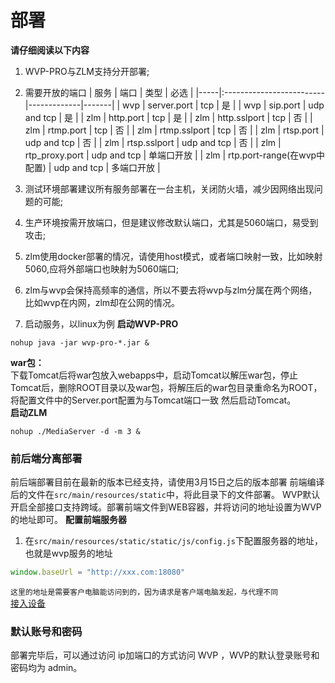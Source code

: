 <!-- 部署 -->

# 部署
**请仔细阅读以下内容**
1. WVP-PRO与ZLM支持分开部署;
2. 需要开放的端口
| 服务  | 端口                       | 类型          | 必选    |
|-----|:-------------------------|-------------|-------|
| wvp | server.port              | tcp         | 是     |
| wvp | sip.port                 | udp and tcp | 是     |
| zlm | http.port                | tcp         | 是     |
| zlm | http.sslport             | tcp         | 否     |
| zlm | rtmp.port                | tcp         | 否     |
| zlm | rtmp.sslport             | tcp         | 否     |
| zlm | rtsp.port                | udp and tcp | 否     |
| zlm | rtsp.sslport             | udp and tcp | 否     |
| zlm | rtp_proxy.port           | udp and tcp | 单端口开放 |
| zlm | rtp.port-range(在wvp中配置)  | udp and tcp | 多端口开放 |

3. 测试环境部署建议所有服务部署在一台主机，关闭防火墙，减少因网络出现问题的可能;
4. 生产环境按需开放端口，但是建议修改默认端口，尤其是5060端口，易受到攻击;
5. zlm使用docker部署的情况，请使用host模式，或者端口映射一致，比如映射5060,应将外部端口也映射为5060端口;
6. zlm与wvp会保持高频率的通信，所以不要去将wvp与zlm分属在两个网络，比如wvp在内网，zlm却在公网的情况。
7. 启动服务，以linux为例
**启动WVP-PRO**
```shell
nohup java -jar wvp-pro-*.jar &
```
**war包：**  
下载Tomcat后将war包放入webapps中，启动Tomcat以解压war包，停止Tomcat后，删除ROOT目录以及war包，将解压后的war包目录重命名为ROOT，将配置文件中的Server.port配置为与Tomcat端口一致
然后启动Tomcat。  
**启动ZLM**
```shell
nohup ./MediaServer -d -m 3 &
```
### 前后端分离部署
前后端部署目前在最新的版本已经支持，请使用3月15日之后的版本部署
前端编译后的文件在`src/main/resources/static`中，将此目录下的文件部署。
WVP默认开启全部接口支持跨域。部署前端文件到WEB容器，并将访问的地址设置为WVP的地址即可。
**配置前端服务器**
1. 在`src/main/resources/static/static/js/config.js`下配置服务器的地址，也就是wvp服务的地址
```javascript
window.baseUrl = "http://xxx.com:18080"
```
`这里的地址是需要客户电脑能访问到的，因为请求是客户端电脑发起，与代理不同`  
[接入设备](./_content/ability/device.md)
### 默认账号和密码
部署完毕后，可以通过访问 ip加端口的方式访问 WVP ，WVP的默认登录账号和密码均为 admin。



